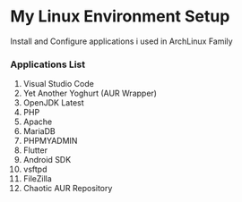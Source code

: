 # My Linux Environment Setup

Install and Configure applications i used in ArchLinux Family

### Applications List

1.  Visual Studio Code
2.  Yet Another Yoghurt (AUR Wrapper)
3.  OpenJDK Latest
4.  PHP
5.  Apache
6.  MariaDB
7.  PHPMYADMIN
8.  Flutter
9.  Android SDK
10. vsftpd
11. FileZilla
12. Chaotic AUR Repository
